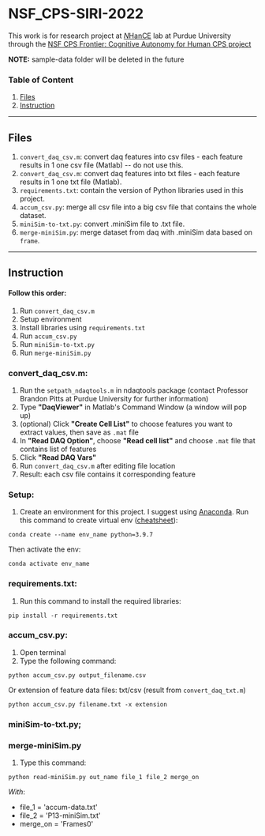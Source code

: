 # NSF_CPS-SIRI-2022

This work is for research project at [*N*HanCE](https://engineering.purdue.edu/NHanCE) lab at Purdue University through the [NSF CPS Frontier: Cognitive Autonomy for Human CPS project](https://autonomy.unm.edu/index.html)

**NOTE:** sample-data folder will be deleted in the future

### Table of Content

1. [Files](#files)
2. [Instruction](#instruction)

---

## Files

1. `convert_daq_csv.m`: convert daq features into csv files - each feature results in 1 one csv file (Matlab) -- do not use this.
2. `convert_daq_csv.m`: convert daq features into txt files - each feature results in 1 one txt file (Matlab).
3. `requirements.txt`: contain the version of Python libraries used in this project.
4. `accum_csv.py`: merge all csv file into a big csv file that contains the whole dataset.
5. `miniSim-to-txt.py`: convert .miniSim file to .txt file.
6. `merge-miniSim.py`: merge dataset from daq with .miniSim data based on `frame`.
---

## Instruction

#### Follow this order:
1. Run `convert_daq_csv.m`
2. Setup environment
3. Install libraries using `requirements.txt`
4. Run `accum_csv.py`
5. Run `miniSim-to-txt.py`
6. Run `merge-miniSim.py`


### convert_daq_csv.m:
1. Run the `setpath_ndaqtools.m` in ndaqtools package (contact Professor Brandon Pitts at Purdue University for further information)
2. Type __"DaqViewer"__ in Matlab's Command Window (a window will pop up)
3. (optional) Click __"Create Cell List"__ to choose features you want to extract values, then save as `.mat` file
4. In __"Read DAQ Option"__, choose __"Read cell list"__ and choose `.mat` file that contains list of features
5. Click __"Read DAQ Vars"__
6. Run `convert_daq_csv.m` after editing file location
7. Result: each csv file contains it corresponding feature

### Setup:
1. Create an environment for this project. I suggest using [Anaconda](https://www.anaconda.com/). Run this command to create virtual env ([cheatsheet](https://anaconda.cloud/conda-cheatsheet)):
```
conda create --name env_name python=3.9.7
```
Then activate the env:
```
conda activate env_name
```

### requirements.txt:
1. Run this command to install the required libraries:
```
pip install -r requirements.txt
```


### accum_csv.py:
1. Open terminal
2. Type the following command:
```
python accum_csv.py output_filename.csv
```
Or extension of feature data files: txt/csv (result from `convert_daq_txt.m`)
```
python accum_csv.py filename.txt -x extension
```

### miniSim-to-txt.py;

### merge-miniSim.py
1. Type this command:
```
python read-miniSim.py out_name file_1 file_2 merge_on
```
*With*:
* file_1 = 'accum-data.txt'
* file_2 = 'P13-miniSim.txt'
* merge_on = 'Frames0'